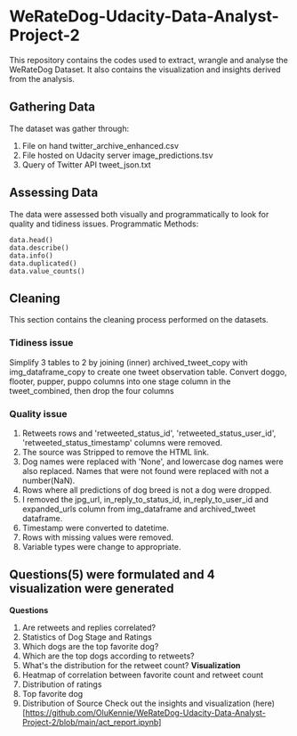 # WeRateDog-Udacity-Data-Analyst-Project-2
This repository contains the codes used to extract, wrangle and analyse the WeRateDog Dataset. It also contains the visualization and insights derived from the analysis.

## Gathering Data
The dataset was gather through:

1. File on hand twitter_archive_enhanced.csv
2. File hosted on Udacity server image_predictions.tsv
3. Query of Twitter API tweet_json.txt

## Assessing Data
The data were assessed both visually and programmatically to look for quality and tidiness issues. 
Programmatic Methods: 
```
data.head() 
data.describe() 
data.info() 
data.duplicated() 
data.value_counts()
```
## Cleaning
This section contains the cleaning process performed on the datasets.

### Tidiness issue
Simplify 3 tables to 2 by joining (inner) archived_tweet_copy with img_dataframe_copy to create one tweet observation table.
Convert doggo, flooter, pupper, puppo columns into one stage column in the tweet_combined, then drop the four columns

### Quality issue
1. Retweets rows and 'retweeted_status_id', 'retweeted_status_user_id', 'retweeted_status_timestamp' columns were removed.
2. The source was Stripped to remove the HTML link.
3. Dog names were replaced with 'None', and lowercase dog names were also replaced. Names that were not found were replaced with not a number(NaN).
4. Rows where all predictions of dog breed is not a dog were dropped.
5. I removed the jpg_url, in_reply_to_status_id, in_reply_to_user_id and expanded_urls column from img_dataframe and archived_tweet dataframe.
6. Timestamp were converted to datetime.
7. Rows with missing values were removed.
8. Variable types were change to appropriate.

## Questions(5) were formulated and 4 visualization were generated

__Questions__

1. Are retweets and replies correlated?
2. Statistics of Dog Stage and Ratings
3. Which dogs are the top favorite dog?
4. Which are the top dogs according to retweets?
5. What's the distribution for the retweet count?
 __Visualization__
1. Heatmap of correlation between favorite count and retweet count
2. Distribution of ratings
3. Top favorite dog
4. Distribution of Source
Check out the insights and visualization (here)[https://github.com/OluKennie/WeRateDog-Udacity-Data-Analyst-Project-2/blob/main/act_report.ipynb]
